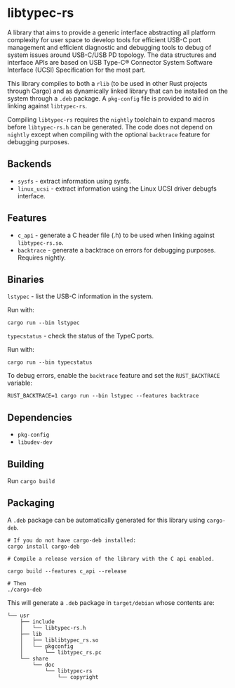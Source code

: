 # libtypec-rs

A library that aims to provide a generic interface abstracting all platform
complexity for user space to develop tools for efficient USB-C port management
and efficient diagnostic and debugging tools to debug of system issues around
USB-C/USB PD topology. The data structures and interface APIs are based on USB
Type-C® Connector System Software Interface (UCSI) Specification for the most
part.

This library compiles to both a `rlib` (to be used in other Rust projects through
Cargo) and as dynamically linked library that can be installed on the system
through a `.deb` package. A `pkg-config` file is provided to aid in linking
against `libtypec-rs`.

Compiling `libtypec-rs` requires the `nightly` toolchain to expand macros before
`libtypec-rs.h` can be generated. The code does not depend on `nightly` except
when compiling with the optional `backtrace` feature for debugging purposes.

## Backends
* `sysfs` - extract information using sysfs.
* `linux_ucsi` - extract information using the Linux UCSI driver debugfs interface.

## Features
* `c_api` - generate a C header file (.h) to be used when linking against `libtypec-rs.so`.
* `backtrace` - generate a backtrace on errors for debugging purposes. Requires nightly.

## Binaries
`lstypec` - list the USB-C information in the system.

Run with:

```
cargo run --bin lstypec
```


`typecstatus` - check the status of the TypeC ports.

Run with:

```
cargo run --bin typecstatus
```

To debug errors, enable the `backtrace` feature and set the `RUST_BACKTRACE` variable:

```
RUST_BACKTRACE=1 cargo run --bin lstypec --features backtrace
```


## Dependencies
- `pkg-config`
-  `libudev-dev`


## Building
Run `cargo build`

## Packaging

A `.deb` package can be automatically generated for this library using `cargo-deb`.

```
# If you do not have cargo-deb installed:
cargo install cargo-deb

# Compile a release version of the library with the C api enabled.

cargo build --features c_api --release

# Then
./cargo-deb
```

This will generate a `.deb` package in `target/debian` whose contents are:
```
└── usr
    ├── include
    │   └── libtypec-rs.h
    ├── lib
    │   ├── liblibtypec_rs.so
    │   └── pkgconfig
    │       └── libtypec_rs.pc
    └── share
        └── doc
            └── libtypec-rs
                └── copyright
```
